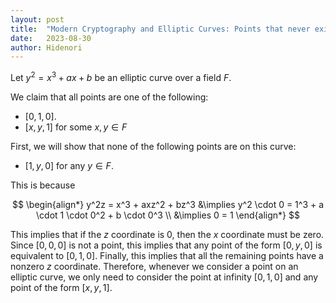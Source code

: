 ```yaml
---
layout: post
title:  "Modern Cryptography and Elliptic Curves: Points that never exist"
date:   2023-08-30
author: Hidenori
---
```


Let $y^2 = x^3 + ax + b$ be an elliptic curve over a field $F$.

We claim that all points are one of the following:
- $[0, 1, 0]$.
- $[x, y, 1]$ for some $x, y \in F$

First, we will show that none of the following points are on this curve:

- $[1, y, 0]$ for any $y \in F$.

This is because

$$
\begin{align*}
    y^2z = x^3 + axz^2 + bz^3
    &\implies
        y^2 \cdot 0 = 1^3 + a \cdot 1 \cdot 0^2  + b \cdot 0^3 \\
    &\implies
        0 = 1
\end{align*}
$$

This implies that if the $z$ coordinate is 0, then the $x$ coordinate must be zero.
Since $[0, 0, 0]$ is not a point, this implies that any point of the form $[0, y, 0]$ is equivalent to $[0, 1, 0]$.
Finally, this implies that all the remaining points have a nonzero $z$ coordinate.
Therefore, whenever we consider a point on an elliptic curve, we only need to consider the point at infinity $[0, 1, 0]$ and any point of the form $[x, y, 1]$.

